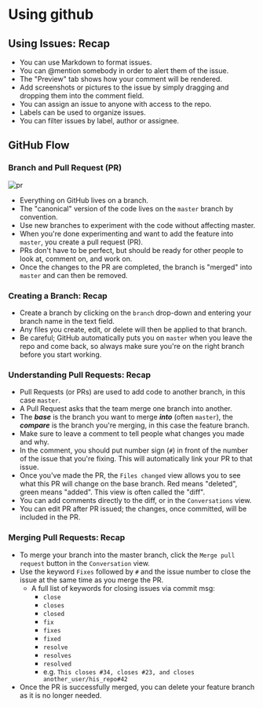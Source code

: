 # Using github

## Using Issues: Recap

* You can use Markdown to format issues.
* You can @mention somebody in order to alert them of the issue.
* The "Preview" tab shows how your comment will be rendered.
* Add screenshots or pictures to the issue by simply dragging and dropping them into the comment field.
* You can assign an issue to anyone with access to the repo.
* Labels can be used to organize issues.
* You can filter issues by label, author or assignee.

## GitHub Flow
### Branch and Pull Request (PR)
![pr](https://cloud.githubusercontent.com/assets/14265605/11482337/dd3ed6ea-9767-11e5-8fc1-8ca0bd5ee546.png)

* Everything on GitHub lives on a branch.
* The "canonical" version of the code lives on the `master` branch by convention.
* Use new branches to experiment with the code without affecting master.
* When you're done experimenting and want to add the feature into `master`, you create a pull request (PR).
* PRs don't have to be perfect, but should be ready for other people to look at, comment on, and work on.
* Once the changes to the PR are completed, the branch is "merged" into `master` and can then be removed.

### Creating a Branch: Recap

* Create a branch by clicking on the `branch` drop-down and entering your branch name in the text field.
* Any files you create, edit, or delete will then be applied to that branch.
* Be careful; GitHub automatically puts you on `master` when you leave the repo and come back, so always make sure you're on the right branch before you start working.

### Understanding Pull Requests: Recap

* Pull Requests (or PRs) are used to add code to another branch, in this case `master`.
* A Pull Request asks that the team merge one branch into another.
* The ***base*** is the branch you want to merge ***into*** (often `master`), the ***compare*** is the branch you're merging, in this case the feature branch.
* Make sure to leave a comment to tell people what changes you made and why.
* In the comment, you should put number sign (`#`) in front of the number of the issue that you're fixing. This will automatically link your PR to that issue.
* Once you've made the PR, the `Files changed` view allows you to see what this PR will change on the base branch. Red means "deleted", green means "added". This view is often called the "diff".
* You can add comments directly to the diff, or in the `Conversations` view.
* You can edit PR after PR issued; the changes, once committed, will be included in the PR.

### Merging Pull Requests: Recap

* To merge your branch into the master branch, click the `Merge pull request` button in the `Conversation` view.
* Use the keyword `Fixes` followed by `#` and the issue number to close the issue at the same time as you merge the PR.
  * A full list of keywords for closing issues via commit msg:
    * `close`
    * `closes`
    * `closed`
    * `fix`
    * `fixes`
    * `fixed`
    * `resolve`
    * `resolves`
    * `resolved`
    * e.g. `This closes #34, closes #23, and closes another_user/his_repo#42`
* Once the PR is successfully merged, you can delete your feature branch as it is no longer needed.









